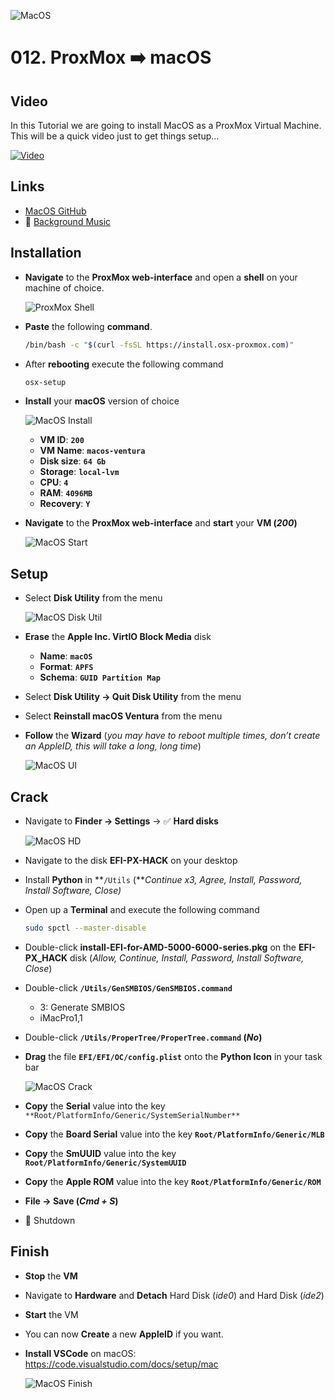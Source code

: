 
![MacOS](_assets/images/macos-ventura.png)
# 012. ProxMox ➡️ macOS

## Video

In this Tutorial we are going to install MacOS as a ProxMox Virtual Machine.
This will be a quick video just to get things setup...

[![Video](_assets/images/macos-video.png)](https://youtu.be/XXXXXXXXXXXX )

## Links

- [MacOS GitHub](https://github.com/luchina-gabriel/OSX-PROXMOX)
- 🎺 [Background Music](https://freesound.org/people/Migfus20/sounds/560452/)

## Installation

- **Navigate** to the **ProxMox web-interface** and open a **shell** on your machine of choice.

   ![ProxMox Shell](_assets/images/proxmox_shell.png)
    
- **Paste** the following **command**.
    
    ```bash
    /bin/bash -c "$(curl -fsSL https://install.osx-proxmox.com)"
    ```
    
- After **rebooting** execute the following command
    
    ```bash
    osx-setup
    ```
    
- **Install** your **macOS** version of choice

    ![MacOS Install](_assets/images/macos_install.png)
    
    - **VM ID**: **`200`**
    - **VM Name**: **`macos-ventura`**
    - **Disk size**: **`64 Gb`**
    - **Storage**: **`local-lvm`**
    - **CPU**: **`4`**
    - **RAM**: **`4096MB`**
    - **Recovery**: **`Y`**

- **Navigate** to the **ProxMox web-interface** and **start** your **VM (***200***)**

    ![MacOS Start](_assets/images/macos_start.png)

## Setup

- Select **Disk Utility** from the menu

    ![MacOS Disk Util](_assets/images/macos_diskutil.png)
    
- **Erase** the **Apple Inc. VirtIO Block Media** disk

    - **Name**: **`macOS`**
    - **Format**: **`APFS`**
    - **Schema**: **`GUID Partition Map`**

- Select **Disk Utility → Quit Disk Utility** from the menu
- Select **Reinstall macOS Ventura** from the menu
- **Follow** the **Wizard** (*you may have to reboot multiple times, don’t create an AppleID, this will take a long, long time*)
    
    ![MacOS UI](_assets/images/macos_ui.png)

## Crack

- Navigate to **Finder → Settings** → ✅ **Hard disks**
    
    ![MacOS HD](_assets/images/mac_os_hd.png)
    
- Navigate to the disk **EFI-PX-HACK** on your desktop
- Install **Python** in **`/Utils` (***Continue x3, Agree, Install, Password, Install Software, Close)*
- Open up a **Terminal** and execute the following command
    
    ```bash
    sudo spctl --master-disable
    ```
    
- Double-click **install-EFI-for-AMD-5000-6000-series.pkg** on the **EFI-PX_HACK** disk (*Allow, Continue, Install, Password, Install Software, Close*)
- Double-click **`/Utils/GenSMBIOS/GenSMBIOS.command`**
    - 3: Generate SMBIOS
    - iMacPro1,1
- Double-click **`/Utils/ProperTree/ProperTree.command` (***No***)**
- **Drag** the file **`EFI/EFI/OC/config.plist`** onto the **Python Icon** in your task bar

    ![MacOS Crack](_assets/images/macos_crack.png)
    
- **Copy** the **Serial** value into the key `**Root/PlatformInfo/Generic/SystemSerialNumber**`
- **Copy** the **Board Serial** value into the key **`Root/PlatformInfo/Generic/MLB`**
- **Copy** the **SmUUID** value into the key **`Root/PlatformInfo/Generic/SystemUUID`**
- **Copy** the **Apple ROM** value into the key **`Root/PlatformInfo/Generic/ROM`**
- **File → Save (*Cmd + S*)**
- 🍏 Shutdown

## Finish

- **Stop** the **VM**
- Navigate to **Hardware** and **Detach** Hard Disk (*ide0*) and Hard Disk (*ide2*)
- **Start** the VM
- You can now **Create** a new **AppleID** if you want.
- **Install VSCode** on macOS: https://code.visualstudio.com/docs/setup/mac

    ![MacOS Finish](_assets/images/macos_finish.png)
